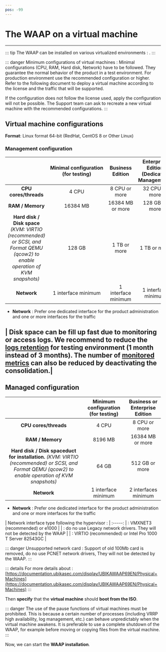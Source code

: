 ```yaml
---
pos: -99
---
```

# The WAAP on a virtual machine
---
::: tip
The WAAP can be installed on various virtualized environments : .
:::

::: danger Minimum configurations of virtual machines :
Minimal configurations (CPU, RAM, Hard disk, Network) have to be followed. They guarantee the normal behavior of the product in a test environment. For production environment use the recommended configuration or higher. Refer to the following document to deploy a virtual machine according to the license and the traffic that will be supported.



If the configuration does not follow the license used, apply the configuration will not be possible. The Support team can ask to recreate a new virtual machine with the recommended configurations.
:::

## Virtual machine configurations

**Format**: Linux format 64-bit (RedHat, CentOS 8 or Other Linux)

### Management configuration

|       | Minimal configuration (for testing) | Business Edition | Enterprise Edition (Dedicated Management) |
| :---: | :---: | :---: | :---: |
| **CPU cores/threads** | 4 CPU | 8 CPU or more | 32 CPU or more |
| **RAM / Memory** | 16384 MB | 16384 MB or more | 128 GB or more |
| **Hard disk / Disk space** *(KVM: VIRTIO (recommended) or SCSI, and Format QEMU (qcow2) to enable operation of KVM snapshots)*| 128 GB | 1 TB or more | 1 TB or more |
| **Network** | 1 interface minimum | 1 interface minimum | 1 interface minimum |
* **Network** : Prefer one dedicated interface for the product administration and one or more interfaces for the traffic

| Disk space can be fill up fast due to monitoring or access logs. We recommend to reduce the [logs retention](/display/UBIKAWAAP69EN/Global+Settings) for testing environment (1 month instead of 3 months). The number of [monitored metrics](/display/UBIKAWAAP69EN/Metrics) can also be reduced by deactivating the consolidation.| 
---------

## Managed configuration

|     | Minimum configuration (for testing) | Business or Enterprise Edition |
| :---: | :---: | :---: |
| ****CPU cores/threads**** | 4 CPU | 8 CPU or more |
| **RAM / Memory** | 8196 MB | 16384 MB or more |
| **Hard disk / Disk spaceduct for installation.** *(KVM: VIRTIO (recommended) or SCSI, and Format QEMU (qcow2) to enable operation of KVM snapshots)* | 64 GB | 512 GB or more |
| **Network** | 1 interface minimum | 2 interfaces minimum |
* **Network** : Prefer one dedicated interface for the product administration and one or more interfaces for the traffic

| Network interface type following the hypervisor : |
:-----:
|  : VMXNET3 (recommended) or e1000 |
|  : do no use Legacy network drivers. They will not be detected by the WAAP |
|  : VIRTIO (recommended) or Intel Pro 1000 T Server 82543GC |

::: danger Unsupported network card :
Support of old 100Mb card is removed, do no use PCNET network drivers, They will not be detected by the WAAP.
:::

::: details For more details about  :
[https://documentation.ubikasec.com/display/UBIKAWAAP69EN/Physical+Machines](https://documentation.ubikasec.com/display/UBIKAWAAP69EN/Physical+Machines) 
:::

Then **specify** that the **virtual machine** should **boot from the ISO**.

::: danger The use of the pause functions of virtual machines must be prohibited.
This is because a certain number of processes (including VRRP high availability, log management, etc.) can behave unpredictably when the virtual machine awakens. It is preferable to use a complete shutdown of the WAAP, for example before moving or copying files from the virtual machine.
:::

Now, we can start the **WAAP installation**.